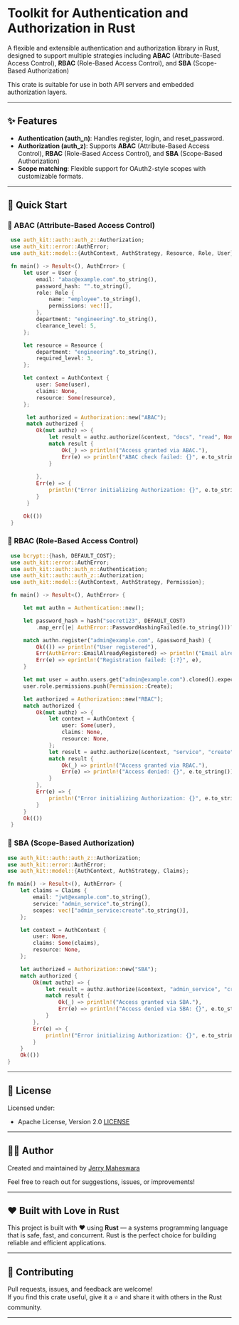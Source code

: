  # Toolkit for Authentication and Authorization in Rust

 A flexible and extensible authentication and authorization library in Rust,
 designed to support multiple strategies including **ABAC** (Attribute-Based Access Control),
 **RBAC** (Role-Based Access Control), and **SBA** (Scope-Based Authorization)

 This crate is suitable for use in both API servers and embedded authorization layers.

 ---

 ## ✨ Features

 - **Authentication (auth_n)**: Handles register, login, and reset_password.
 - **Authorization (auth_z)**: Supports **ABAC** (Attribute-Based Access Control),
   **RBAC** (Role-Based Access Control), and **SBA** (Scope-Based Authorization)
 - **Scope matching**: Flexible support for OAuth2-style scopes with customizable formats.

---

 ## 🚀 Quick Start


 ### 🏢 ABAC (Attribute-Based Access Control)

```rust
 use auth_kit::auth::auth_z::Authorization;
 use auth_kit::error::AuthError;
 use auth_kit::model::{AuthContext, AuthStrategy, Resource, Role, User};

 fn main() -> Result<(), AuthError> {
     let user = User {
         email: "abac@example.com".to_string(),
         password_hash: "".to_string(),
         role: Role {
             name: "employee".to_string(),
             permissions: vec![],
         },
         department: "engineering".to_string(),
         clearance_level: 5,
     };

     let resource = Resource {
         department: "engineering".to_string(),
         required_level: 3,
     };

     let context = AuthContext {
         user: Some(user),
         claims: None,
         resource: Some(resource),
     };

      let authorized = Authorization::new("ABAC");
      match authorized {
         Ok(mut authz) => {
             let result = authz.authorize(&context, "docs", "read", None);
             match result {
                 Ok(_) => println!("Access granted via ABAC."),
                 Err(e) => println!("ABAC check failed: {}", e.to_string()),
             }
             
         },
         Err(e) => {
             println!("Error initializing Authorization: {}", e.to_string());
         }
      }

     Ok(())
 }
 ```


 ### 🔐 RBAC (Role-Based Access Control)

```rust
 use bcrypt::{hash, DEFAULT_COST};
 use auth_kit::error::AuthError;
 use auth_kit::auth::auth_n::Authentication;
 use auth_kit::auth::auth_z::Authorization;
 use auth_kit::model::{AuthContext, AuthStrategy, Permission};

 fn main() -> Result<(), AuthError> {

     let mut authn = Authentication::new();

     let password_hash = hash("secret123", DEFAULT_COST)
         .map_err(|e| AuthError::PasswordHashingFailed(e.to_string()))?;

     match authn.register("admin@example.com", &password_hash) {
         Ok(()) => println!("User registered"),
         Err(AuthError::EmailAlreadyRegistered) => println!("Email already in use"),
         Err(e) => eprintln!("Registration failed: {:?}", e),
     }

     let mut user = authn.users.get("admin@example.com").cloned().expect("User must exist");
     user.role.permissions.push(Permission::Create);

     let authorized = Authorization::new("RBAC");
     match authorized {
         Ok(mut authz) => {
             let context = AuthContext {
                 user: Some(user),
                 claims: None,
                 resource: None,
             };
             let result = authz.authorize(&context, "service", "create", None);
             match result {
                 Ok(_) => println!("Access granted via RBAC."),
                 Err(e) => println!("Access denied: {}", e.to_string()),
             }
         },
         Err(e) => {
             println!("Error initializing Authorization: {}", e.to_string());
         }
     }
     Ok(())
 }
 ```

 ### 🪪 SBA (Scope-Based Authorization)

 ```rust
 use auth_kit::auth::auth_z::Authorization;
 use auth_kit::error::AuthError;
 use auth_kit::model::{AuthContext, AuthStrategy, Claims};

 fn main() -> Result<(), AuthError> {
     let claims = Claims {
         email: "jwt@example.com".to_string(),
         service: "admin_service".to_string(),
         scopes: vec!["admin_service:create".to_string()],
     };

     let context = AuthContext {
         user: None,
         claims: Some(claims),
         resource: None,
     };

     let authorized = Authorization::new("SBA");
     match authorized {
         Ok(mut authz) => {
             let result = authz.authorize(&context, "admin_service", "create", Some(":"));
             match result {
                 Ok(_) => println!("Access granted via SBA."),
                 Err(e) => println!("Access denied via SBA: {}", e.to_string()),
             }
         },
         Err(e) => {
             println!("Error initializing Authorization: {}", e.to_string());
         }
     }
     Ok(())
 }
 ```

 ---

 ## 📜  License

 Licensed under:
 - Apache License, Version 2.0 [LICENSE](http://www.apache.org/licenses/LICENSE-2.0.txt)

 ---

 ## 🧑‍💻 Author

 Created and maintained by [Jerry Maheswara](https://github.com/jerry-maheswara-github)

 Feel free to reach out for suggestions, issues, or improvements!

 ---

 ## ❤️ Built with Love in Rust

 This project is built with ❤️ using **Rust** — a systems programming language that is safe, fast, and concurrent. Rust is the perfect choice for building reliable and efficient applications.

 ---

 ## 👋 Contributing

 Pull requests, issues, and feedback are welcome!  
 If you find this crate useful, give it a ⭐ and share it with others in the Rust community.

 ---